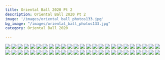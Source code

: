 ```yaml
---
title: Oriental Ball 2020 Pt 2
description: Oriental Ball 2020 Pt 2
image: '/images/oriental_ball_photos133.jpg'
bg_image: "/images/oriental_ball_photos133.jpg"
category: Oriental Ball 2020

---
```


![](/images/oriental_ball_photos51.jpg)
![](/images/oriental_ball_photos52.jpg)
![](/images/oriental_ball_photos53.jpg)
![](/images/oriental_ball_photos54.jpg)
![](/images/oriental_ball_photos55.jpg)
![](/images/oriental_ball_photos56.jpg)
![](/images/oriental_ball_photos57.jpg)
![](/images/oriental_ball_photos58.jpg)
![](/images/oriental_ball_photos59.jpg)
![](/images/oriental_ball_photos60.jpg)
![](/images/oriental_ball_photos61.jpg)
![](/images/oriental_ball_photos62.jpg)
![](/images/oriental_ball_photos63.jpg)
![](/images/oriental_ball_photos64.jpg)
![](/images/oriental_ball_photos65.jpg)
![](/images/oriental_ball_photos66.jpg)
![](/images/oriental_ball_photos67.jpg)
![](/images/oriental_ball_photos68.jpg)
![](/images/oriental_ball_photos69.jpg)
![](/images/oriental_ball_photos70.jpg)
![](/images/oriental_ball_photos71.jpg)
![](/images/oriental_ball_photos72.jpg)
![](/images/oriental_ball_photos73.jpg)
![](/images/oriental_ball_photos74.jpg)
![](/images/oriental_ball_photos75.jpg)
![](/images/oriental_ball_photos76.jpg)
![](/images/oriental_ball_photos77.jpg)
![](/images/oriental_ball_photos78.jpg)
![](/images/oriental_ball_photos79.jpg)
![](/images/oriental_ball_photos80.jpg)
![](/images/oriental_ball_photos81.jpg)
![](/images/oriental_ball_photos82.jpg)
![](/images/oriental_ball_photos83.jpg)
![](/images/oriental_ball_photos84.jpg)
![](/images/oriental_ball_photos85.jpg)
![](/images/oriental_ball_photos86.jpg)
![](/images/oriental_ball_photos87.jpg)
![](/images/oriental_ball_photos88.jpg)
![](/images/oriental_ball_photos89.jpg)
![](/images/oriental_ball_photos90.jpg)
![](/images/oriental_ball_photos91.jpg)
![](/images/oriental_ball_photos92.jpg)
![](/images/oriental_ball_photos93.jpg)
![](/images/oriental_ball_photos94.jpg)
![](/images/oriental_ball_photos95.jpg)
![](/images/oriental_ball_photos96.jpg)
![](/images/oriental_ball_photos97.jpg)
![](/images/oriental_ball_photos98.jpg)
![](/images/oriental_ball_photos99.jpg)
![](/images/oriental_ball_photos100.jpg)
